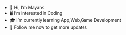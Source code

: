 - 👑  Hi, I’m Mayank
- 🖥️  I’m interested in Coding
- 🎓  I’m currently learning App,Web,Game Development
- 🔔  Follow me now to get more updates
